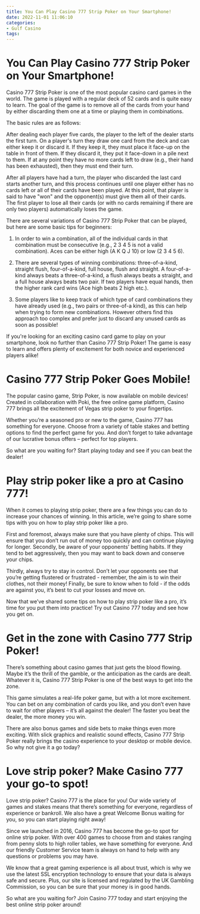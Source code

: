 ```yaml
---
title: You Can Play Casino 777 Strip Poker on Your Smartphone!
date: 2022-11-01 11:06:10
categories:
- Gulf Casino
tags:
---
```



#  You Can Play Casino 777 Strip Poker on Your Smartphone!

Casino 777 Strip Poker is one of the most popular casino card games in the world. The game is played with a regular deck of 52 cards and is quite easy to learn. The goal of the game is to remove all of the cards from your hand by either discarding them one at a time or playing them in combinations.

The basic rules are as follows:

After dealing each player five cards, the player to the left of the dealer starts the first turn. On a player's turn they draw one card from the deck and can either keep it or discard it. If they keep it, they must place it face-up on the table in front of them. If they discard it, they put it face-down in a pile next to them. If at any point they have no more cards left to draw (e.g., their hand has been exhausted), then they must end their turn.

After all players have had a turn, the player who discarded the last card starts another turn, and this process continues until one player either has no cards left or all of their cards have been played. At this point, that player is said to have "won" and the opponent(s) must give them all of their cards. The first player to lose all their cards (or with no cards remaining if there are only two players) automatically loses the game.

There are several variations of Casino 777 Strip Poker that can be played, but here are some basic tips for beginners:

1) In order to win a combination, all of the individual cards in that combination must be consecutive (e.g., 2 3 4 5 is not a valid combination). Aces can be either high (A K Q J 10) or low (2 3 4 5 6).

2) There are several types of winning combinations: three-of-a-kind, straight flush, four-of-a-kind, full house, flush and straight. A four-of-a-kind always beats a three-of-a-kind, a flush always beats a straight, and a full house always beats two pair. If two players have equal hands, then the higher rank card wins (Ace high beats 2 high etc.).

3) Some players like to keep track of which type of card combinations they have already used (e.g., two pairs or three-of-a kind), as this can help when trying to form new combinations. However others find this approach too complex and prefer just to discard any unused cards as soon as possible!


If you're looking for an exciting casino card game to play on your smartphone, look no further than Casino 777 Strip Poker! The game is easy to learn and offers plenty of excitement for both novice and experienced players alike!

#  Casino 777 Strip Poker Goes Mobile!

The popular casino game, Strip Poker, is now available on mobile devices! Created in collaboration with Poki, the free online game platform, Casino 777 brings all the excitement of Vegas strip poker to your fingertips.

Whether you’re a seasoned pro or new to the game, Casino 777 has something for everyone. Choose from a variety of table stakes and betting options to find the perfect game for you. And don’t forget to take advantage of our lucrative bonus offers – perfect for top players.

So what are you waiting for? Start playing today and see if you can beat the dealer!

#  Play strip poker like a pro at Casino 777!

When it comes to playing strip poker, there are a few things you can do to increase your chances of winning. In this article, we’re going to share some tips with you on how to play strip poker like a pro.

First and foremost, always make sure that you have plenty of chips. This will ensure that you don’t run out of money too quickly and can continue playing for longer. Secondly, be aware of your opponents’ betting habits. If they tend to bet aggressively, then you may want to back down and conserve your chips.

Thirdly, always try to stay in control. Don’t let your opponents see that you’re getting flustered or frustrated - remember, the aim is to win their clothes, not their money! Finally, be sure to know when to fold - if the odds are against you, it’s best to cut your losses and move on.

Now that we’ve shared some tips on how to play strip poker like a pro, it’s time for you put them into practice! Try out Casino 777 today and see how you get on.

#  Get in the zone with Casino 777 Strip Poker!

There’s something about casino games that just gets the blood flowing. Maybe it’s the thrill of the gamble, or the anticipation as the cards are dealt. Whatever it is, Casino 777 Strip Poker is one of the best ways to get into the zone.

This game simulates a real-life poker game, but with a lot more excitement. You can bet on any combination of cards you like, and you don’t even have to wait for other players – it’s all against the dealer! The faster you beat the dealer, the more money you win.

There are also bonus games and side bets to make things even more exciting. With slick graphics and realistic sound effects, Casino 777 Strip Poker really brings the casino experience to your desktop or mobile device. So why not give it a go today?

#  Love strip poker? Make Casino 777 your go-to spot!

Love strip poker? Casino 777 is the place for you! Our wide variety of games and stakes means that there’s something for everyone, regardless of experience or bankroll. We also have a great Welcome Bonus waiting for you, so you can start playing right away!

Since we launched in 2016, Casino 777 has become the go-to spot for online strip poker. With over 400 games to choose from and stakes ranging from penny slots to high roller tables, we have something for everyone. And our friendly Customer Service team is always on hand to help with any questions or problems you may have.

We know that a great gaming experience is all about trust, which is why we use the latest SSL encryption technology to ensure that your data is always safe and secure. Plus, our site is licensed and regulated by the UK Gambling Commission, so you can be sure that your money is in good hands.

So what are you waiting for? Join Casino 777 today and start enjoying the best online strip poker around!